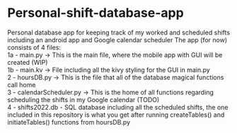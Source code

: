 # Personal-shift-database-app
Personal database app for keeping track of my worked and scheduled shifts including an android app and Google calendar scheduler
The app (for now) consists of 4 files:<br>
1a - main.py -> This is the main file, where the mobile app with GUI will be created (WIP)<br>
1b - main.kv -> File including all the kivy styling for the GUI in main.py<br>
2 - hoursDB.py -> This is the file that all of the database magical functions call home<br>
3 - calendarScheduler.py -> This is the home of all functions regarding scheduling the shifts in my Google calendar (TODO)<br>
4 - shifts2022.db - SQL database including all the scheduled shifts, the one included in this repository is what you get after running createTables() and initiateTables() functions from hoursDB.py
